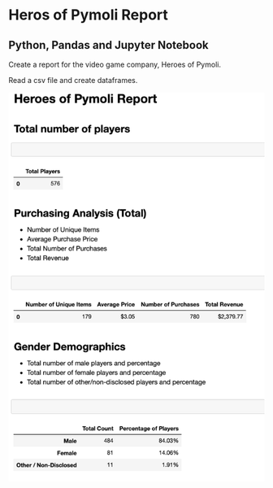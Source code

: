 # Heros of Pymoli Report

## Python, Pandas and Jupyter Notebook

Create a report for the video game company, Heroes of Pymoli.

Read a csv file and create dataframes.

<img src="https://github.com/dmhitt/pandas-challenge/blob/main/HeroesOfPymoli/Resources/report_sample.png"/>


